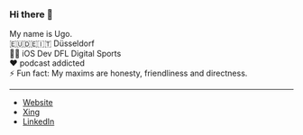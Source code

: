 ### Hi there 👋

My name is Ugo.  
🇪🇺🇩🇪🇮🇹 Düsseldorf  
👨‍💻 iOS Dev DFL Digital Sports  
❤️ podcast addicted  
⚡️ Fun fact: My maxims are honesty, friendliness and directness.  

---

- [Website]([[https://www.ev1101.com/contact/](https://www.ugoarangino.de)](https://www.ugoarangino.de))
- [Xing](https://www.xing.com/profile/Ugo_Arangino/cv)
- [LinkedIn](https://www.linkedin.com/in/ugoarangino/)
